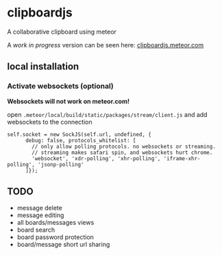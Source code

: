 clipboardjs
===========

A collaborative clipboard using meteor

A *work in progress* version can be seen here: [clipboardjs.meteor.com](http://clipboardjs.meteor.com)


## local installation

### Activate websockets (optional)

**Websockets will not work on meteor.com!**

open `.meteor/local/build/static/packages/stream/client.js` and add websockets to the connection
    
    self.socket = new SockJS(self.url, undefined, {
          debug: false, protocols_whitelist: [
            // only allow polling protocols. no websockets or streaming.
            // streaming makes safari spin, and websockets hurt chrome.
            'websocket', 'xdr-polling', 'xhr-polling', 'iframe-xhr-polling', 'jsonp-polling'
          ]});
          
## TODO

* message delete
* message editing
* all boards/messages views
* board search
* board password protection
* board/message short url sharing
